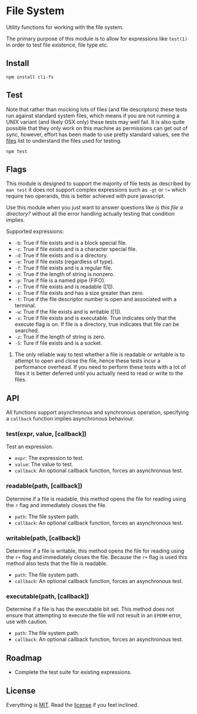 # File System

Utility functions for working with the file system.

The primary purpose of this module is to allow for expressions like `test(1)` in order to test file existence, file type  etc.

## Install

```
npm install cli-fs
```

## Test

Note that rather than mocking lots of files (and file descriptors) these tests run against standard system files, which means if you are not running a UNIX variant (and likely OSX only) these tests may well fail. It is also quite possible that they only work on this machine as permissions can get out of sync, however, effort has been made to use pretty standard values, see the [files](https://github.com/freeformsystems/cli-fs/blob/master/test/util/files.js) list to understand the files used for testing.

```
npm test
```

## Flags

This module is designed to support the majority of file tests as described by `man test` it does not support complex expressions such as `-gt` or `!=` which require two operands, this is better achieved with pure javascript.

Use this module when you just want to answer questions like *is this file a directory?* without all the error handling actually testing that condition implies.

Supported expressions:

* `-b`: True if file exists and is a block special file.
* `-c`: True if file exists and is a character special file.
* `-d`: True if file exists and is a directory.
* `-e`: True if file exists (regardless of type).
* `-f`: True if file exists and is a regular file.
* `-n`: True if the length of string is nonzero.
* `-p`: True if file is a named pipe (FIFO).
* `-r`: True if file exists and is readable ([1]).
* `-s`: True if file exists and has a size greater than zero.
* `-t`: True if the file descriptor number is open and associated with a terminal.
* `-w`: True if the file exists and is writable ([1]).
* `-x`: True if file exists and is executable. True indicates only that the execute flag is on. If file is a directory, true indicates that file can be searched.
* `-z`: True if the length of string is zero.
* `-S`: Ture if file exists and is a socket.

1. The only reliable way to test whether a file is readable or writable is to attempt to open and close the file, hence these tests incur a performance overhead. If you need to perform these tests with a lot of files it is better deferred until you actually need to read or write to the files.

## API

All functions support asynchronous and synchronous operation, specifying a `callback` function implies asynchronous behaviour.

### test(expr, value, [callback])

Test an expression.

* `expr`: The expression to test.
* `value`: The value to test.
* `callback`: An optional callback function, forces an asynchronous test.

### readable(path, [callback])

Determine if a file is readable, this method opens the file for reading using the `r` flag and immediately closes the file.

* `path`: The file system path.
* `callback`: An optional callback function, forces an asynchronous test.

### writable(path, [callback])

Determine if a file is writable, this method opens the file for reading using the `r+` flag and immediately closes the file. Because the `r+` flag is used this method also tests that the file is readable.

* `path`: The file system path.
* `callback`: An optional callback function, forces an asynchronous test.

### executable(path, [callback])

Determine if a file is has the executable bit set. This method does not ensure that attempting to execute the file will not result in an `EPERM` error, use with caution.

* `path`: The file system path.
* `callback`: An optional callback function, forces an asynchronous test.

## Roadmap

* Complete the test suite for existing expressions.

## License

Everything is [MIT](http://en.wikipedia.org/wiki/MIT_License). Read the [license](/LICENSE) if you feel inclined.
